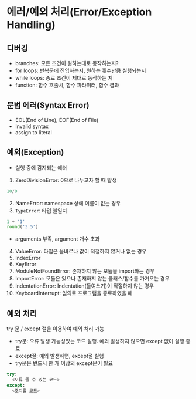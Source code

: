 # 에러/예외 처리(Error/Exception Handling)
## 디버깅
- branches: 모든 조건이 원하는대로 동작하는지?
- for loops: 반복문에 진입하는지, 원하는 횟수만큼 실행되는지
- while loops: 종료 조건이 제대로 동작하는 지
- function: 함수 호출시, 함수 파라미터, 함수 결과

## 문법 에러(Syntax Error)
- EOL(End of Line), EOF(End of File)
- Invalid syntax
- assign to literal

## 예외(Exception)
- 실행 중에 감지되는 에러
1. ZeroDivisionError: 0으로 나누고자 할 때 발생
```python
10/0
```
2. NameError: namespace 상에 이름이 없는 경우
3. `TypeError`: 타입 불일치
```python
1 + '1'
round('3.5')
```
  - arguments 부족, argument 개수 초과
4. ValueError: 타입은 올바르나 값이 적절하지 않거나 없는 경우
5. IndexError
6. KeyError
7. ModuleNotFoundError: 존재하지 않는 모듈을 import하는 경우
8. ImportError: 모듈은 있으나 존재하지 않는 클래스/함수를 가져오는 경우
9. IndentationError: Indentation(들여쓰기)이 적절하지 않는 경우
10. KeyboardInterrupt: 임의로 프로그램을 종료하였을 때

## 예외 처리
try 문 / except 절을 이용하여 예외 처리 가능
- try문: 오류 발생 가능성있는 코드 실행. 예외 발생하지 않으면 except 없이 실행 종료
- except절: 예외 발생하면, except절 실행
- try문은 반드시 한 개 이상의 except문이 필요
```python
try:
  <오류 뜰 수 있는 코드>
except:
  <조치할 코드>
```